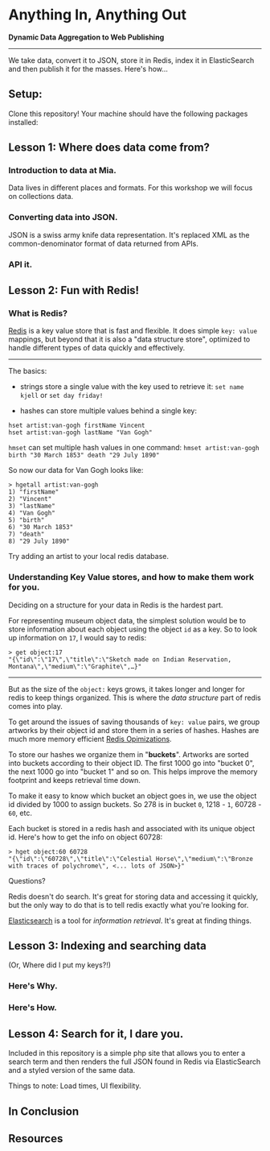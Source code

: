 # Anything In, Anything Out

**Dynamic Data Aggregation to Web Publishing**

---

We take data, convert it to JSON, store it in Redis, index it in ElasticSearch and then publish it for the masses. Here's how...

## Setup:

Clone this repository! Your machine should have the following packages installed:

## Lesson 1: Where does data come from?

### Introduction to data at Mia.

Data lives in different places and formats. For this workshop we will focus on collections data.

### Converting data into JSON.

JSON is a swiss army knife data representation. It's replaced
XML as the common-denominator format of data returned from APIs.

### API it.


## Lesson 2: Fun with Redis!

### What is Redis?

[Redis](http://redis.io) is a key value store that is fast and flexible. It does simple `key: value` mappings, but beyond that it is also a "data structure store", optimized to handle different types of data quickly and effectively.

---

The basics:

* strings store a single value with the key used to retrieve it: `set name kjell` or `set day friday!`

* hashes can store multiple values behind a single key:

```
hset artist:van-gogh firstName Vincent
hset artist:van-gogh lastName "Van Gogh"
```

`hmset` can set multiple hash values in one command: `hmset artist:van-gogh birth "30 March 1853" death "29 July 1890"`

So now our data for Van Gogh looks like:

```
> hgetall artist:van-gogh
1) "firstName"
2) "Vincent"
3) "lastName"
4) "Van Gogh"
5) "birth"
6) "30 March 1853"
7) "death"
8) "29 July 1890"
```

Try adding an artist to your local redis database.

### Understanding Key Value stores, and how to make them work for you.

Deciding on a structure for your data in Redis is the hardest part.

For representing museum object data, the simplest solution would be to
store information about each object using the object `id` as a key. So
to look up information on `17`, I would say to redis:

```
> get object:17
"{\"id\":\"17\",\"title\":\"Sketch made on Indian Reservation, Montana\",\"medium\":\"Graphite\",…}"
```

---

But as the size of the `object:` keys grows, it takes longer and longer
for redis to keep things organized. This is where the *data structure*
part of redis comes into play.

To get around the issues of saving thousands of `key: value` pairs,
we group artworks by their object id and store them in a series of
hashes. Hashes are much more memory efficient [Redis Opimizations](http://redis.io/topics/memory-optimization).

To store our hashes we organize them in "**buckets**". Artworks are sorted into buckets
according to their object ID. The first 1000 go into "bucket 0", the
next 1000 go into "bucket 1" and so on.  This helps improve the memory footprint and keeps retrieval time down.

To make it easy to know which bucket an object goes in, we use the
object id divided by 1000 to assign buckets. So 278 is in bucket `0`,
1218 - `1`, 60728 - `60`, etc.

Each bucket is stored in a redis hash and associated with its unique object id. Here's how to get the info on object
60728:

```
> hget object:60 60728
"{\"id\":\"60728\",\"title\":\"Celestial Horse\",\"medium\":\"Bronze with traces of polychrome\", <... lots of JSON>}"
```

Questions?

Redis doesn't do search. It's great for storing data and accessing it
quickly, but the only way to do that is to tell redis exactly what you're
looking for.

[Elasticsearch](https://www.elastic.co/products/elasticsearch) is a tool
for *information retrieval*. It's great at finding things.

## Lesson 3: Indexing and searching data

(Or, Where did I put my keys?!)

### Here's Why.

### Here's How.

## Lesson 4: Search for it, I dare you.

Included in this repository is a simple php site that allows you to enter a search term and then renders the full JSON found in Redis via ElasticSearch and a styled version of the same data.

Things to note: Load times,  UI flexibility.

## In Conclusion

## Resources
